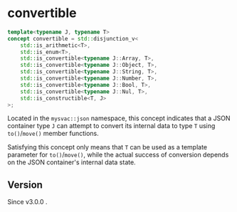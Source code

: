 # **convertible**

```cpp
template<typename J, typename T>
concept convertible = std::disjunction_v<
    std::is_arithmetic<T>,
    std::is_enum<T>,
    std::is_convertible<typename J::Array, T>,
    std::is_convertible<typename J::Object, T>,
    std::is_convertible<typename J::String, T>,
    std::is_convertible<typename J::Number, T>,
    std::is_convertible<typename J::Bool, T>,
    std::is_convertible<typename J::Nul, T>,
    std::is_constructible<T, J>
>;
```

Located in the `mysvac::json` namespace, this concept indicates that a JSON container type `J` can attempt to convert its internal data to type `T` using `to()`/`move()` member functions.

Satisfying this concept only means that `T` can be used as a template parameter for `to()`/`move()`, while the actual success of conversion depends on the JSON container's internal data state.

## Version

Since v3.0.0 .

